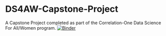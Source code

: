 # DS4AW-Capstone-Project
A Capstone Project completed as part of the Correlation-One Data Science For All/Women program.
[![Binder](https://mybinder.org/badge_logo.svg)](https://mybinder.org/v2/gh/sashagryshchenko/DS4AW-Capstone-Project.git/HEAD)
